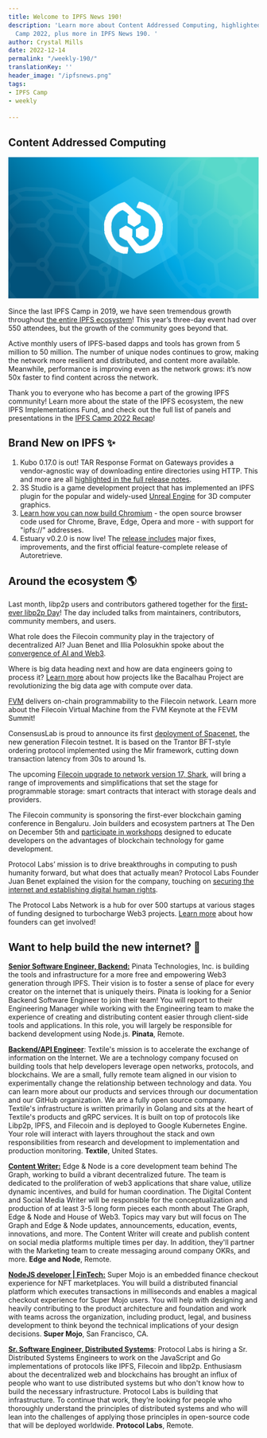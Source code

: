 ```yaml
---
title: Welcome to IPFS News 190!
description: 'Learn more about Content Addressed Computing, highlighted during IPFS
  Camp 2022, plus more in IPFS News 190. '
author: Crystal Mills
date: 2022-12-14
permalink: "/weekly-190/"
translationKey: ''
header_image: "/ipfsnews.png"
tags:
- IPFS Camp
- weekly

---
```

## **Content Addressed Computing**

![](../assets/ipfs-blog-header-cod-track-at-ipfs-camp.png)

Since the last IPFS Camp in 2019, we have seen tremendous growth throughout [the entire IPFS ecosystem](https://youtu.be/fGwhPLik3_4)! This year’s three-day event had over 550 attendees, but the growth of the community goes beyond that.

Active monthly users of IPFS-based dapps and tools has grown from 5 million to 50 million. The number of unique nodes continues to grow, making the network more resilient and distributed, and content more available. Meanwhile, performance is improving even as the network grows: it’s now 50x faster to find content across the network.

Thank you to everyone who has become a part of the growing IPFS community! Learn more about the state of the IPFS ecosystem, the new IPFS Implementations Fund, and check out the full list of panels and presentations in the [IPFS Camp 2022 Recap](https://blog.ipfs.tech/2022-11-22-ipfs-camp-22-recap/)!

## **Brand New on IPFS ✨**

1. Kubo 0.17.0 is out! TAR Response Format on Gateways provides a vendor-agnostic way of downloading entire directories using HTTP. This and more are all [highlighted in the full release notes](https://github.com/ipfs/kubo/releases/tag/v0.17.0).
2. 3S Studio is a game development project that has implemented an IPFS plugin for the popular and widely-used [Unreal Engine](https://blog.ipfs.tech/2022-11-15-3s-studio/) for 3D computer graphics.
3. [Learn how you can now build Chromium](https://blog.ipfs.tech/14-11-2022-igalia-chromium/) - the open source browser code used for Chrome, Brave, Edge, Opera and more - with support for "ipfs://" addresses.
4. Estuary v0.2.0 is now live! The [release includes](https://twitter.com/Estuary_Tech/status/1597313610019393536) major fixes, improvements, and the first official feature-complete release of Autoretrieve.

## **Around the ecosystem 🌎**

Last month, libp2p users and contributors gathered together for the [first-ever libp2p Day](https://blog.ipfs.tech/2022-11-22-libp2p-day-2022-recap/)! The day included talks from maintainers, contributors, community members, and users.

What role does the Filecoin community play in the trajectory of decentralized AI? Juan Benet and Illia Polosukhin spoke about the [convergence of AI and Web3](https://www.youtube.com/watch?v=sQZJjH2wZHw&t=2s).

Where is big data heading next and how are data engineers going to process it? [Learn more](https://www.youtube.com/watch?v=RZopDyTJ1pk) about how projects like the Bacalhau Project are revolutionizing the big data age with compute over data.

[FVM](https://www.youtube.com/watch?v=RvM-B0E9Hoc) delivers on-chain programmability to the Filecoin network. Learn more about the Filecoin Virtual Machine from the FVM Keynote at the FEVM Summit!

ConsensusLab is proud to announce its first [deployment of Spacenet](https://github.com/consensus-shipyard/spacenet), the new generation Filecoin testnet. It is based on the Trantor BFT-style ordering protocol implemented using the Mir framework, cutting down transaction latency from 30s to around 1s.

The upcoming [Filecoin upgrade to network version 17, Shark](https://filecoin.io/blog/posts/filecoin-network-v17-shark-upgrade/), will bring a range of improvements and simplifications that set the stage for programmable storage: smart contracts that interact with storage deals and providers.

The Filecoin community is sponsoring the first-ever blockchain gaming conference in Bengaluru. Join builders and ecosystem partners at The Den on December 5th and [participate in workshops](https://eiusgtz4fq6.typeform.com/to/iIA5f27F?typeform-source=events.godwoken.com) designed to educate developers on the advantages of blockchain technology for game development.

Protocol Labs’ mission is to drive breakthroughs in computing to push humanity forward, but what does that actually mean? Protocol Labs Founder Juan Benet explained the vision for the company, touching on [securing the internet and establishing digital human rights](https://www.youtube.com/watch?v=8lDwBnQ9Wuc).

The Protocol Labs Network is a hub for over 500 startups at various stages of funding designed to turbocharge Web3 projects. [Learn more](https://www.youtube.com/watch?v=3JRg66DC3ok&t=3s) about how founders can get involved!

## **Want to help build the new internet? 💼**

[**Senior Software Engineer, Backend:**](https://angel.co/company/pinatacloud/jobs/2488893-senior-software-engineer-backend) Pinata Technologies, Inc. is building the tools and infrastructure for a more free and empowering Web3 generation through IPFS. Their vision is to foster a sense of place for every creator on the internet that is uniquely theirs. Pinata is looking for a Senior Backend Software Engineer to join their team! You will report to their Engineering Manager while working with the Engineering team to make the experience of creating and distributing content easier through client-side tools and applications. In this role, you will largely be responsible for backend development using Node.js. **Pinata**, Remote.

[**Backend/API Engineer**](https://www.linkedin.com/jobs/view/backend-api-engineer-at-textile-3376425642?refId=rYACbGKfnvYvqiFQ6B%2BTEQ%3D%3D&trackingId=EySJEEN839Nc6zxTail21w%3D%3D&trk=public_jobs_topcard-title): Textile's mission is to accelerate the exchange of information on the Internet. We are a technology company focused on building tools that help developers leverage open networks, protocols, and blockchains. We are a small, fully remote team aligned in our vision to experimentally change the relationship between technology and data. You can learn more about our products and services through our documentation and our GitHub organization. We are a fully open source company.  
Textile's infrastructure is written primarily in Golang and sits at the heart of Textile's products and gRPC services. It is built on top of protocols like Libp2p, IPFS, and Filecoin and is deployed to Google Kubernetes Engine. Your role will interact with layers throughout the stack and own responsibilities from research and development to implementation and production monitoring. **Textile**, United States.

[**Content Writer:**](https://boards.greenhouse.io/edgeandnode/jobs/4111144005) Edge & Node is a core development team behind The Graph, working to build a vibrant decentralized future. The team is dedicated to the proliferation of web3 applications that share value, utilize dynamic incentives, and build for human coordination. The Digital Content and Social Media Writer will be responsible for the conceptualization and production of at least 3-5 long form pieces each month about The Graph, Edge & Node and House of Web3. Topics may vary but will focus on The Graph and Edge & Node updates, announcements, education, events, innovations, and more. The Content Writer will create and publish content on social media platforms multiple times per day. In addition, they'll partner with the Marketing team to create messaging around company OKRs, and more. **Edge and Node**, Remote.

[**NodeJS developer | FinTech:**](https://www.linkedin.com/jobs/view/nodejs-developer-fintech-at-supermojo-3356945255?refId=8qQPjwNzIDpcuwJDzbSMow%3D%3D&trackingId=i9xHYRlVTS2pJfbq3%2F7S5A%3D%3D&trk=public_jobs_topcard-title) Super Mojo is an embedded finance checkout experience for NFT marketplaces. You will build a distributed financial platform which executes transactions in milliseconds and enables a magical checkout experience for Super Mojo users. You will help with designing and heavily contributing to the product architecture and foundation and work with teams across the organization, including product, legal, and business development to think beyond the technical implications of your design decisions. **Super Mojo**, San Francisco, CA.

[**Sr. Software Engineer, Distributed Systems**](https://boards.greenhouse.io/protocollabs/jobs/4283628004): Protocol Labs is hiring a Sr. Distributed Systems Engineers to work on the JavaScript and Go implementations of protocols like IPFS, Filecoin and libp2p. Enthusiasm about the decentralized web and blockchains has brought an influx of people who want to use distributed systems but who don't know how to build the necessary infrastructure. Protocol Labs is building that infrastructure. To continue that work, they’re looking for people who thoroughly understand the principles of distributed systems and who will lean into the challenges of applying those principles in open-source code that will be deployed worldwide. **Protocol Labs**, Remote.